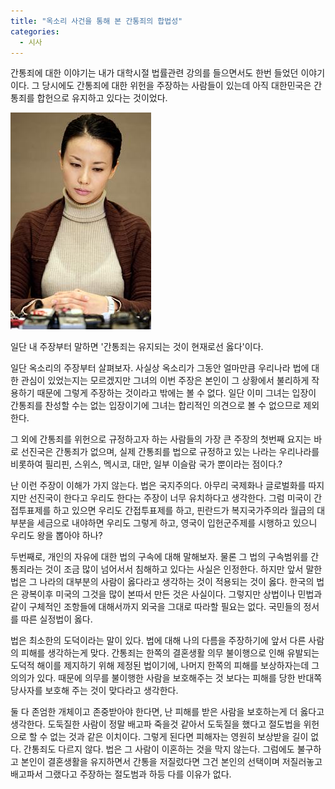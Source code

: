 ```yaml
---
title: "옥소리 사건을 통해 본 간통죄의 합법성"
categories:
  - 시사
---
```


간통죄에 대한 이야기는 내가 대학시절 법률관련 강의를 들으면서도 한번 들었던 이야기이다. 그 당시에도 간통죄에 대한 위헌을 주장하는 사람들이 있는데 아직 대한민국은 간통죄를 합헌으로 유지하고 있다는 것이었다.

![](/assets/images/posts/2008/11/492d39b6e8eaf9j.jpg)

일단 내 주장부터 말하면 '간통죄는 유지되는 것이 현재로선 옳다'이다.

일단 옥소리의 주장부터 살펴보자. 사실상 옥소리가 그동안 얼마만큼 우리나라 법에 대한 관심이 있었는지는 모르겠지만 그녀의 이번 주장은 본인이 그 상황에서 불리하게 작용하기 때문에 그렇게 주장하는 것이라고 밖에는 볼 수 없다. 일단 이미 그녀는 입장이 간통죄를 찬성할 수는 없는 입장이기에 그녀는 합리적인 의견으로 볼 수 없으므로 제외한다.

그 외에 간통죄를 위헌으로 규정하고자 하는 사람들의 가장 큰 주장의 첫번째 요지는 바로 선진국은 간통죄가 없으며, 실제 간통죄를 법으로 규정하고 있는 나라는 우리나라를 비롯하여 필리핀, 스위스, 멕시코, 대만, 일부 이슬람 국가 뿐이라는 점이다.?

난 이런 주장이 이해가 가지 않는다. 법은 국지주의다. 아무리 국제화나 글로벌화를 따지지만 선진국이 한다고 우리도 한다는 주장이 너무 유치하다고 생각한다. 그럼 미국이 간접투표제를 하고 있으면 우리도 간접투표제를 하고, 핀란드가 복지국가주의라 월급의 대부분을 세금으로 내야하면 우리도 그렇게 하고, 영국이 입헌군주제를 시행하고 있으니 우리도 왕을 뽑아야 하나?

두번째로, 개인의 자유에 대한 법의 구속에 대해 말해보자. 물론 그 법의 구속범위를 간통죄라는 것이 조금 많이 넘어서서 침해하고 있다는 사실은 인정한다. 하지만 앞서 말한 법은 그 나라의 대부분의 사람이 옳다라고 생각하는 것이 적용되는 것이 옳다. 한국의 법은 광복이후 미국의 그것을 많이 본따서 만든 것은 사실이다. 그렇지만 상법이나 민법과 같이 구체적인 조항들에 대해서까지 외국을 그대로 따라할 필요는 없다. 국민들의 정서를 따른 실정법이 옳다.

법은 최소한의 도덕이라는 말이 있다. 법에 대해 나의 다름을 주장하기에 앞서 다른 사람의 피해를 생각하는게 맞다. 간통죄는 한쪽의 결혼생활 의무 불이행으로 인해 유발되는 도덕적 해이를 제지하기 위해 제정된 법이기에, 나머지 한쪽의 피해를 보상하자는데 그 의의가 있다. 때문에 의무를 불이행한 사람을 보호해주는 것 보다는 피해를 당한 반대쪽 당사자를 보호해 주는 것이 맞다라고 생각한다.

둘 다 존엄한 개체이고 존중받아야 한다면, 난 피해를 받은 사람을 보호하는게 더 옳다고 생각한다. 도둑질한 사람이 정말 배고파 죽을것 같아서 도둑질을 했다고 절도법을 위헌으로 할 수 없는 것과 같은 이치이다. 그렇게 된다면 피해자는 영원히 보상받을 길이 없다. 간통죄도 다르지 않다. 법은 그 사람이 이혼하는 것을 막지 않는다. 그럼에도 불구하고 본인이 결혼생활을 유지하면서 간통을 저질렀다면 그건 본인의 선택이며 저질러놓고 배고파서 그랬다고 주장하는 절도범과 하등 다를 이유가 없다.
